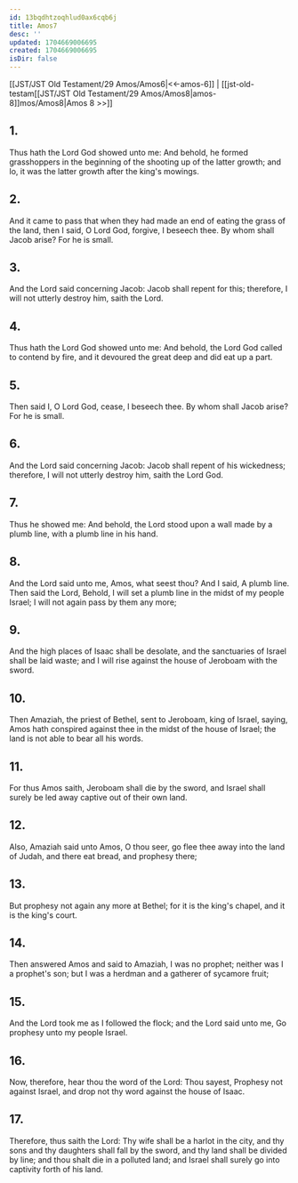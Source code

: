 ```yaml
---
id: 13bqdhtzoqhlud0ax6cqb6j
title: Amos7
desc: ''
updated: 1704669006695
created: 1704669006695
isDir: false
---
```

[[JST/JST Old Testament/29 Amos/Amos6|<<-amos-6]] | [[jst-old-testam[[JST/JST Old Testament/29 Amos/Amos8|amos-8]]mos/Amos8|Amos 8 >>]]
## 1.
Thus hath the Lord God showed unto me: And behold, he formed grasshoppers in the beginning of the shooting up of the latter growth; and lo, it was the latter growth after the king\'s mowings.
## 2.
And it came to pass that when they had made an end of eating the grass of the land, then I said, O Lord God, forgive, I beseech thee. By whom shall Jacob arise? For he is small.
## 3.
And the Lord said concerning Jacob: Jacob shall repent for this; therefore, I will not utterly destroy him, saith the Lord.
## 4.
Thus hath the Lord God showed unto me: And behold, the Lord God called to contend by fire, and it devoured the great deep and did eat up a part.
## 5.
Then said I, O Lord God, cease, I beseech thee. By whom shall Jacob arise? For he is small.
## 6.
And the Lord said concerning Jacob: Jacob shall repent of his wickedness; therefore, I will not utterly destroy him, saith the Lord God.
## 7.
Thus he showed me: And behold, the Lord stood upon a wall made by a plumb line, with a plumb line in his hand.
## 8.
And the Lord said unto me, Amos, what seest thou? And I said, A plumb line. Then said the Lord, Behold, I will set a plumb line in the midst of my people Israel; I will not again pass by them any more;
## 9.
And the high places of Isaac shall be desolate, and the sanctuaries of Israel shall be laid waste; and I will rise against the house of Jeroboam with the sword.
## 10.
Then Amaziah, the priest of Bethel, sent to Jeroboam, king of Israel, saying, Amos hath conspired against thee in the midst of the house of Israel; the land is not able to bear all his words.
## 11.
For thus Amos saith, Jeroboam shall die by the sword, and Israel shall surely be led away captive out of their own land.
## 12.
Also, Amaziah said unto Amos, O thou seer, go flee thee away into the land of Judah, and there eat bread, and prophesy there;
## 13.
But prophesy not again any more at Bethel; for it is the king\'s chapel, and it is the king\'s court.
## 14.
Then answered Amos and said to Amaziah, I was no prophet; neither was I a prophet\'s son; but I was a herdman and a gatherer of sycamore fruit;
## 15.
And the Lord took me as I followed the flock; and the Lord said unto me, Go prophesy unto my people Israel.
## 16.
Now, therefore, hear thou the word of the Lord: Thou sayest, Prophesy not against Israel, and drop not thy word against the house of Isaac.
## 17.
Therefore, thus saith the Lord: Thy wife shall be a harlot in the city, and thy sons and thy daughters shall fall by the sword, and thy land shall be divided by line; and thou shalt die in a polluted land; and Israel shall surely go into captivity forth of his land.

